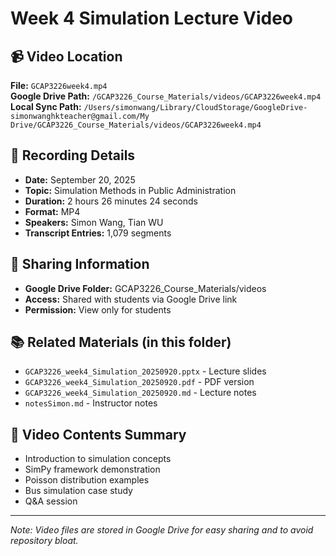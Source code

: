 # Week 4 Simulation Lecture Video

## 📹 Video Location
**File:** `GCAP3226week4.mp4`  
**Google Drive Path:** `/GCAP3226_Course_Materials/videos/GCAP3226week4.mp4`  
**Local Sync Path:** `/Users/simonwang/Library/CloudStorage/GoogleDrive-simonwanghkteacher@gmail.com/My Drive/GCAP3226_Course_Materials/videos/GCAP3226week4.mp4`

## 📅 Recording Details
- **Date:** September 20, 2025
- **Topic:** Simulation Methods in Public Administration
- **Duration:** 2 hours 26 minutes 24 seconds
- **Format:** MP4
- **Speakers:** Simon Wang, Tian WU
- **Transcript Entries:** 1,079 segments

## 🔗 Sharing Information
- **Google Drive Folder:** GCAP3226_Course_Materials/videos
- **Access:** Shared with students via Google Drive link
- **Permission:** View only for students

## 📚 Related Materials (in this folder)
- `GCAP3226_week4_Simulation_20250920.pptx` - Lecture slides
- `GCAP3226_week4_Simulation_20250920.pdf` - PDF version
- `GCAP3226_week4_Simulation_20250920.md` - Lecture notes
- `notesSimon.md` - Instructor notes

## 🎯 Video Contents Summary
- Introduction to simulation concepts
- SimPy framework demonstration
- Poisson distribution examples
- Bus simulation case study
- Q&A session

---
*Note: Video files are stored in Google Drive for easy sharing and to avoid repository bloat.*